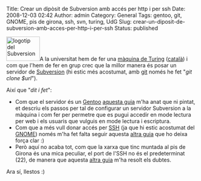 Title: Crear un dipòsit de Subversion amb accés per http i per ssh
Date: 2008-12-03 02:42
Author: admin
Category: General
Tags: gentoo, git, GNOME, pis de girona, ssh, svn, turing, UdG
Slug: crear-un-diposit-de-subversion-amb-acces-per-http-i-per-ssh
Status: published

<img src="http://gil.badall.net/wp-content/uploads/2008/01/subversion.png" title="logotip del Subversion" class="alignright size-full wp-image-271" width="88" height="64" />A la universitat hem de fer una [màquina de Turing](http://en.wikipedia.org/wiki/Turing_machine "Article de la Wikipedia anglesa on explica què es una màquina de Turing") ([català](http://ca.wikipedia.org/wiki/M%C3%A0quina_de_Turing "Article a la Wikipedia catalana on explica què es una màquina de Turing")) i com que l'hem de fer en grup crec que la millor manera és posar un servidor de [Subversion](http://subversion.tigris.org/ "Lloc web del projecte Subversion, un sistema de control de revisions de fitxers") (hi estic més acostumat, amb [git](http://en.wikipedia.org/wiki/Git_(software) "Article de la Wikipedia anglesa que explica el sistema de control de revisions distribuït git") només he fet "*git clone \$url*").

Així que "*dit i fet*":

- Com que el servidor és un [Gentoo](http://www.gentoo.org "Lloc web de la distribució GNU/Linux Gentoo") [aquesta guia](http://www.rockfloat.com/howto/gentoo-subversion.html "Guia de com instal·lar un servidor de Subversion a una màquina Gentoo") m'ha anat que ni pintat, et descriu els passos per tal de configurar un servidor Subversion a la màquina i com fer per permetre que es pugui accedir en mode lectura per web i els usuaris que vulguis en mode lectura i escriptura.
- Com que a més vull donar accés per [SSH](http://ca.wikipedia.org/wiki/SSH "Article de la Wikipedia anglesa on explica què és l'SSH") (ja que hi estic acostumat del [GNOME](http://www.gnome.org "Lloc web del projecte GNOME")) només m'ha fet falta seguir aquesta [altra guia](http://svn.haxx.se/dev/archive-2004-03/0253.shtml "Guia per a configurar l'accés a dipòsits Subversion amb ssh") que ho deixa força clar :)
- Però aquí no acaba tot, com que la xarxa que tinc muntada al pis de Girona és una mica peculiar, el port de l'SSH no és el predeterminat (22), de manera que aquesta [altra guia](http://articles.slicehost.com/2007/9/5/using-ssh-with-svnserve "Guia de com fer-ho per connectar-te per SSH a un dipòsit Subversion si no fa servir el port predeterminat") m'ha resolt els dubtes.

Ara sí, llestos :)
